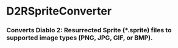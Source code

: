 # D2RSpriteConverter

### Converts Diablo 2: Resurrected Sprite (*.sprite) files to supported image types (PNG, JPG, GIF, or BMP).
